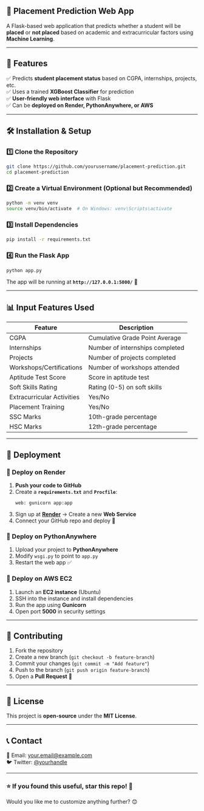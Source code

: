 ## **📌 Placement Prediction Web App**
A Flask-based web application that predicts whether a student will be **placed** or **not placed** based on academic and extracurricular factors using **Machine Learning**.

---

## **📖 Features**
✅ Predicts **student placement status** based on CGPA, internships, projects, etc.  
✅ Uses a trained **XGBoost Classifier** for prediction  
✅ **User-friendly web interface** with Flask  
✅ Can be **deployed on Render, PythonAnywhere, or AWS**  

---

## **🛠 Installation & Setup**
### **1️⃣ Clone the Repository**
```bash
git clone https://github.com/yourusername/placement-prediction.git
cd placement-prediction
```

### **2️⃣ Create a Virtual Environment (Optional but Recommended)**
```bash
python -m venv venv
source venv/bin/activate  # On Windows: venv\Scripts\activate
```

### **3️⃣ Install Dependencies**
```bash
pip install -r requirements.txt
```

### **4️⃣ Run the Flask App**
```bash
python app.py
```
The app will be running at **`http://127.0.0.1:5000/`** 🚀  

---

## **📊 Input Features Used**
| Feature                 | Description |
|-------------------------|------------|
| CGPA                    | Cumulative Grade Point Average |
| Internships             | Number of internships completed |
| Projects                | Number of projects completed |
| Workshops/Certifications | Number of workshops attended |
| Aptitude Test Score     | Score in aptitude test |
| Soft Skills Rating      | Rating (0-5) on soft skills |
| Extracurricular Activities | Yes/No |
| Placement Training      | Yes/No |
| SSC Marks              | 10th-grade percentage |
| HSC Marks              | 12th-grade percentage |

---

## **📡 Deployment**
### **🔹 Deploy on Render**
1. **Push your code to GitHub**
2. Create a **`requirements.txt`** and **`Procfile`**:
   ```
   web: gunicorn app:app
   ```
3. Sign up at **[Render](https://render.com/)** → Create a new **Web Service**  
4. Connect your GitHub repo and deploy 🚀  

### **🔹 Deploy on PythonAnywhere**
1. Upload your project to **PythonAnywhere**  
2. Modify `wsgi.py` to point to `app.py`  
3. Restart the web app ✅  

### **🔹 Deploy on AWS EC2**
1. Launch an **EC2 instance** (Ubuntu)  
2. SSH into the instance and install dependencies  
3. Run the app using **Gunicorn**  
4. Open port **5000** in security settings  

---

## **🤝 Contributing**
1. Fork the repository  
2. Create a new branch (`git checkout -b feature-branch`)  
3. Commit your changes (`git commit -m "Add feature"`)  
4. Push to the branch (`git push origin feature-branch`)  
5. Open a **Pull Request** 🎉  

---

## **📜 License**
This project is **open-source** under the **MIT License**.  

---

## **📞 Contact**
📧 Email: your.email@example.com  
🐦 Twitter: [@yourhandle](https://twitter.com/yourhandle)  

---

### ⭐ If you found this useful, **star** this repo! 🌟  
Would you like me to customize anything further? 😊
